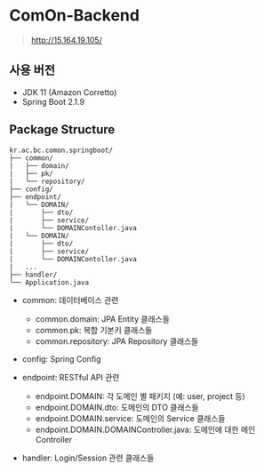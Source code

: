 # ComOn-Backend
> http://15.164.19.105/

## 사용 버전

- JDK 11 (Amazon Corretto)
- Spring Boot 2.1.9


## Package Structure
```
kr.ac.bc.comon.springboot/
├── common/
|   ├── domain/
|   ├── pk/
|   └── repository/
├── config/
├── endpoint/
|   └── DOMAIN/
|       ├── dto/
|       ├── service/
|       └── DOMAINContoller.java
|   └── DOMAIN/
|       ├── dto/
|       ├── service/
|       └── DOMAINContoller.java
|   ...
├── handler/
└── Application.java
```
* common: 데이터베이스 관련
  * common.domain: JPA Entity 클래스들
  * common.pk: 복합 기본키 클래스들
  * common.repository: JPA Repository 클래스들

* config: Spring Config

* endpoint: RESTful API 관련
  * endpoint.DOMAIN: 각 도메인 별 패키지 (예: user, project 등)
  * endpoint.DOMAIN.dto: 도메인의 DTO 클래스들
  * endpoint.DOMAIN.service: 도메인의 Service 클래스들
  * endpoint.DOMAIN.DOMAINController.java: 도메인에 대한 메인 Controller

* handler: Login/Session 관련 클래스들